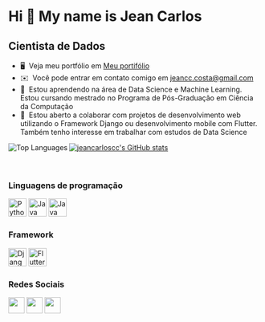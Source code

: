  <!-- in your header -->

  Hi 👋 My name is Jean Carlos
============================

Cientista de Dados
--------------------------

* 🖥️  Veja meu portfólio em [Meu portifólio](http://github.com/jeancarloscc)
* ✉️  Você pode entrar em contato comigo em [jeancc.costa@gmail.com](mailto:jeancc.costa@gmail.com)
* 🧠  Estou aprendendo na área de Data Science e Machine Learning. Estou cursando mestrado no Programa de Pós-Graduação em Ciência da Computação
* 🤝  Estou aberto a colaborar com projetos de desenvolvimento web utilizando o Framework Django ou desenvolvimento mobile com Flutter. Também tenho interesse em trabalhar com estudos de Data Science
<a href="http://www.github.com/jeancarloscc">
 <img align="center" src="https://github-readme-stats.vercel.app/api?username=jeancarloscc&show_icons=true&hide=&count_private=true&title_color=0891b2&text_color=ffffff&icon_color=3382ed&bg_color=1c1917&hide_border=true&locale=pt-br" alt="jeancarloscc's GitHub stats" />
</a>

<!-- <a href="http://www.github.com/jeancarloscc">
 <img align="top" src="https://github-readme-streak-stats.herokuapp.com/?user=jeancarloscc&stroke=ffffff&background=1c1917&ring=0891b2&fire=0891b2&currStreakNum=ffffff&currStreakLabel=0891b2&sideNums=ffffff&sideLabels=ffffff&dates=ffffff&hide_border=true&custom_title=Jean%20%Carlos" />
</a> -->

<!-- <a href="http://www.github.com/jeancarloscc">
 <img align="center" src="https://activity-graph.herokuapp.com/graph?username=jeancarloscc&bg_color=1c1917&color=ffffff&line=3382ed&point=ffffff&area_color=1c1917&area=true&hide_border=true&custom_title=GitHub%20Commits%20Graph" alt="GitHub Commits Graph" />
</a> -->

<a href="https://github.com/jeancarloscc">
 <img align="left" src="https://github-readme-stats.vercel.app/api/top-langs/?username=jeancarloscc&langs_count=4&title_color=0891b2&text_color=ffffff&icon_color=3382ed&bg_color=1c1917&hide_border=true&locale=pt-br&count_private=true&custom_title=Principais%20%Linguagens" alt="Top Languages" />
</a>

<br />
<br />
<br />

### Linguagens de programação

<p align="left">
<a href="https://www.python.org/" target="_blank" rel="noreferrer"><img src="https://raw.githubusercontent.com/danielcranney/readme-generator/main/public/icons/skills/python-colored.svg" width="36" height="36" alt="Python" /></a>
<a href="https://www.oracle.com/java/" target="_blank" rel="noreferrer"><img src="https://raw.githubusercontent.com/danielcranney/readme-generator/main/public/icons/skills/java-colored.svg" width="36" height="36" alt="Java" /></a>
<a href="https://dart.dev/" target="_blank" rel="noreferrer"><img src="https://cdn.jsdelivr.net/gh/devicons/devicon/icons/dart/dart-original.svg" width="36" height="36" alt="Java" /></a>

### Framework
 
 <a href="https://www.djangoproject.com/" target="_blank" rel="noreferrer"><img src="https://cdn.jsdelivr.net/gh/devicons/devicon/icons/django/django-plain-wordmark.svg" width="36" height="36" alt="Django" /></a>
<a href="https://flutter.dev/" target="_blank" rel="noreferrer"><img src="https://cdn.jsdelivr.net/gh/devicons/devicon/icons/flutter/flutter-original.svg" width="36" height="36" alt="Flutter" /></a>
</p>


### Redes Sociais

<p align="left"> <a href="https://www.facebook.com/jeancc.costa" target="_blank" rel="noreferrer"><img src="https://raw.githubusercontent.com/danielcranney/readme-generator/main/public/icons/socials/facebook.svg" width="32" height="32" /></a> 
<a href="http://www.instagram.com/jeancc.costa" target="_blank" rel="noreferrer"><img src="https://raw.githubusercontent.com/danielcranney/readme-generator/main/public/icons/socials/instagram.svg" width="32" height="32" /></a> 
<a href="https://www.linkedin.com/in/jean-carlos-37a857173/" target="_blank" rel="noreferrer"><img src="https://raw.githubusercontent.com/danielcranney/readme-generator/main/public/icons/socials/linkedin.svg" width="32" height="32" /></a></p>

